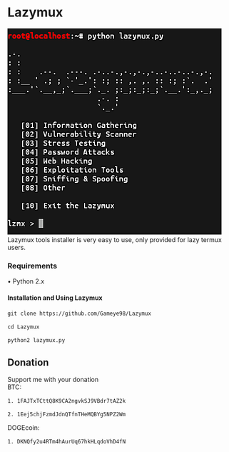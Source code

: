 # Lazymux
![Lazymux](https://github.com/Gameye98/Lazymux/blob/master/core/lazymux.png)<br>
Lazymux tools installer is very easy to use, only provided for lazy termux users.

### Requirements
• Python 2.x

#### Installation and Using Lazymux
```
git clone https://github.com/Gameye98/Lazymux
```
```
cd Lazymux
```
```
python2 lazymux.py
```

## Donation
Support me with your donation<br>
BTC:<br>
```
1. 1FAJTxTCttQ8K9CA2ngvkSJ9VBdr7tAZ2k
```
```
2. 1Eej5chjFzmdJdnQTfnTHeMQBYg5NPZ2Wm
```
DOGEcoin:<br>
```
1. DKNQfy2u4RTm4hAurUq67hkHLqdoVhD4fN
```
